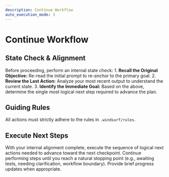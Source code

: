 ```yaml
---
description: Continue Workflow
auto_execution_mode: 3
---
```


# Continue Workflow

## State Check & Alignment

Before proceeding, perform an internal state check:
    1.  **Recall the Original Objective:** Re-read the initial prompt to re-anchor to the primary goal.
    2.  **Review the Last Action:** Analyze your most recent output to understand the current state.
    3.  **Identify the Immediate Goal:** Based on the above, determine the single most logical next step required to advance the plan.

## Guiding Rules

All actions must strictly adhere to the rules in `.windsurf/rules`.

## Execute Next Steps

With your internal alignment complete, execute the sequence of logical next actions needed to advance toward the next checkpoint. Continue performing steps until you reach a natural stopping point (e.g., awaiting tests, needing clarification, workflow boundary). Provide brief progress updates when appropriate.

